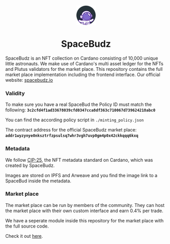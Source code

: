 <p align="center">
  <a href="https://spacebudz.io">
    <img alt="Gatsby" src="./src/images/assets/spacebudz.png" width="60" />
  </a>
</p>
<h1 align="center">
  SpaceBudz
</h1>

SpaceBudz is an NFT collection on Cardano consisting of 10,000 unique little astronauts. We make use of Cardano's multi asset ledger for the NFTs and Plutus validators for the market place.
This repository contains the full market place implementation including the frontend interface.
Our official website: [spacebudz.io](https://spacebudz.io)

### Validity

To make sure you have a real SpaceBud the Policy ID must match the following:
**`3c2cfd4f1ad33678039cfd0347cca8df363c710067d739624218abc0`**

You can find the according policy script in `./minting_policy.json`

The contract address for the official SpaceBudz market place:
**`addr1wyzynye0nksztrfzpsulsq7whr3vgh7uvp0gm4p0x42ckkqqq6kxq`**

### Metadata

We follow [CIP-25](https://github.com/cardano-foundation/CIPs/blob/master/CIP-0025/CIP-0025.md), the NFT metadata standard on Cardano, which was created by SpaceBudz.

Images are stored on IPFS and Arweave and you find the image link to a SpaceBud inside the metadata.

### Market place

The market place can be run by members of the community. They can host the market place with their own custom interface and earn 0.4% per trade.

We have a seperate module inside this repository for the market place with the full source code.

Check it out [here](./src/cardano/market/).
